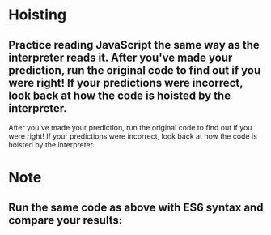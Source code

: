 # Hoisting

## Practice reading JavaScript the same way as the interpreter reads it. After you've made your prediction, run the original code to find out if you were right! If your predictions were incorrect, look back at how the code is hoisted by the interpreter.
After you've made your prediction, run the original code to find out if you were right! If your predictions were incorrect, look back at how the code is hoisted by the interpreter.

# Note
## Run the same code as above with ES6 syntax and compare your results:
